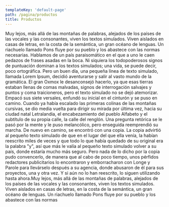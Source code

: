 ```yaml
---
templateKey: 'default-page'
path: /pagina/productos
title: Productos
---
```

Muy lejos, más allá de las montañas de palabras, alejados de los países de las vocales y las consonantes, viven los textos simulados. Viven aislados en casas de letras, en la costa de la semántica, un gran océano de lenguas. Un riachuelo llamado Pons fluye por su pueblo y los abastece con las normas necesarias. Hablamos de un país paraisomático en el que a uno le caen pedazos de frases asadas en la boca. Ni siquiera los todopoderosos signos de puntuación dominan a los textos simulados; una vida, se puede decir, poco ortográfica. Pero un buen día, una pequeña línea de texto simulado, llamada Lorem Ipsum, decidió aventurarse y salir al vasto mundo de la gramática. El gran Oxmox le desanconsejó hacerlo, ya que esas tierras estaban llenas de comas malvadas, signos de interrogación salvajes y puntos y coma traicioneros, pero el texto simulado no se dejó atemorizar. Empacó sus siete versales, enfundó su inicial en el cinturón y se puso en camino. Cuando ya había escalado las primeras colinas de las montañas cursivas, se dio media vuelta para dirigir su mirada por última vez, hacia su ciudad natal Letralandia, el encabezamiento del pueblo Alfabeto y el subtítulo de su propia calle, la calle del renglón. Una pregunta retórica se le pasó por la mente y le puso melancólico, pero enseguida reemprendió su marcha. De nuevo en camino, se encontró con una copia. La copia advirtió al pequeño texto simulado de que en el lugar del que ella venía, la habían reescrito miles de veces y que todo lo que había quedado de su original era la palabra "y", así que más le valía al pequeño texto simulado volver a su país, donde estaría mucho más seguro. Pero nada de lo dicho por la copia pudo convencerlo, de manera que al cabo de poco tiempo, unos pérfidos redactores publicitarios lo encontraron y emborracharon con Longe y Parole para llevárselo después a su agencia, donde abusaron de él para sus proyectos, una y otra vez. Y si aún no lo han reescrito, lo siguen utilizando hasta ahora.Muy lejos, más allá de las montañas de palabras, alejados de los países de las vocales y las consonantes, viven los textos simulados. Viven aislados en casas de letras, en la costa de la semántica, un gran océano de lenguas. Un riachuelo llamado Pons fluye por su pueblo y los abastece con las normas